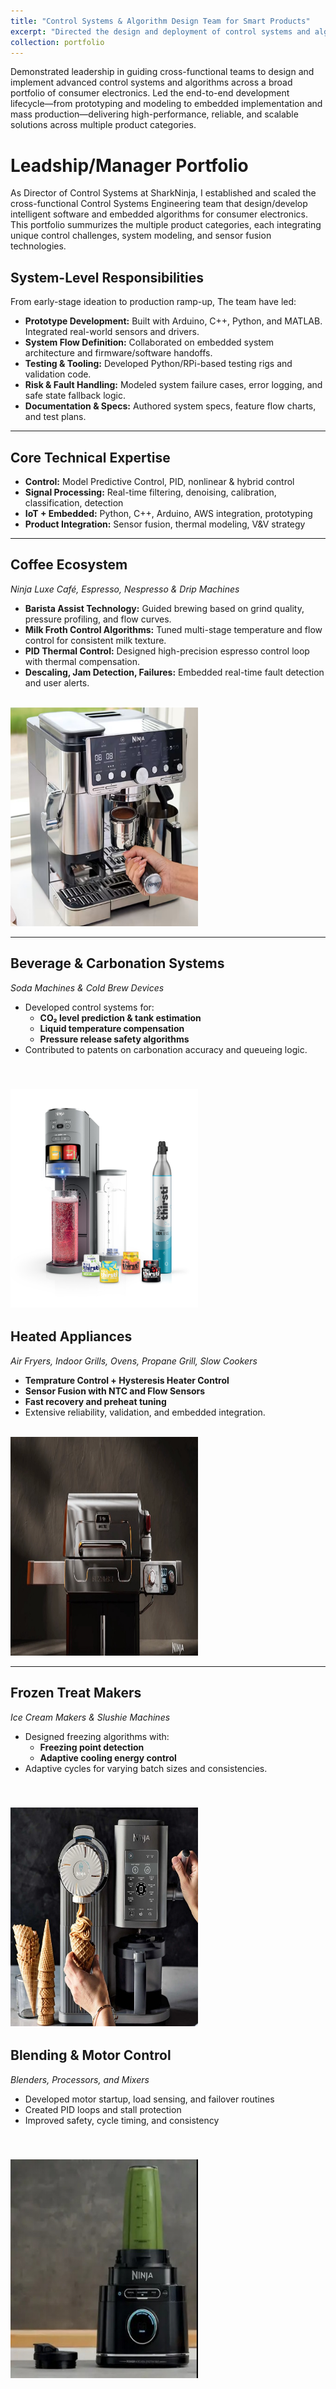 ```yaml
---
title: "Control Systems & Algorithm Design Team for Smart Products"
excerpt: "Directed the design and deployment of control systems and algorithms across a diverse range of SharkNinja appliances, including coffee systems, beverage carbonation platforms, thermal cooking products, frozen treat makers, and high-speed blenders. Oversaw system architecture, algorithm development, and production integration to enable intelligent, consistent, and user-centric product performance.<br/><img src='/images/portfolio_grid.png' width='550' height='600'>"
collection: portfolio
---
```


Demonstrated leadership in guiding cross-functional teams to design and implement advanced control systems and algorithms across a broad portfolio of consumer electronics. Led the end-to-end development lifecycle—from prototyping and modeling to embedded implementation and mass production—delivering high-performance, reliable, and scalable solutions across multiple product categories.

Leadship/Manager Portfolio
==================

As Director of Control Systems at SharkNinja, I established and scaled the cross-functional Control Systems Engineering team that design/develop intelligent software and embedded algorithms for consumer electronics. This portfolio summurizes the multiple product categories, each integrating unique control challenges, system modeling, and sensor fusion technologies.

## System-Level Responsibilities

From early-stage ideation to production ramp-up, The team have led:

- **Prototype Development:** Built with Arduino, C++, Python, and MATLAB. Integrated real-world sensors and drivers.
- **System Flow Definition:** Collaborated on embedded system architecture and firmware/software handoffs.
- **Testing & Tooling:** Developed Python/RPi-based testing rigs and validation code.
- **Risk & Fault Handling:** Modeled system failure cases, error logging, and safe state fallback logic.
- **Documentation & Specs:** Authored system specs, feature flow charts, and test plans.

---

## Core Technical Expertise

- **Control:** Model Predictive Control, PID, nonlinear & hybrid control
- **Signal Processing:** Real-time filtering, denoising, calibration, classification, detection
- **IoT + Embedded:** Python, C++, Arduino, AWS integration, prototyping
- **Product Integration:** Sensor fusion, thermal modeling, V&V strategy

---

## Coffee Ecosystem  
*Ninja Luxe Café, Espresso, Nespresso & Drip Machines*

- **Barista Assist Technology:** Guided brewing based on grind quality, pressure profiling, and flow curves.
- **Milk Froth Control Algorithms:** Tuned multi-stage temperature and flow control for consistent milk texture.
- **PID Thermal Control:** Designed high-precision espresso control loop with thermal compensation.
- **Descaling, Jam Detection, Failures:** Embedded real-time fault detection and user alerts.

<br/><img src='/images/ninja_espresso.jpg' width='300' height='350'>


---

## Beverage & Carbonation Systems  
*Soda Machines & Cold Brew Devices*

- Developed control systems for:
  - **CO₂ level prediction & tank estimation**
  - **Liquid temperature compensation**
  - **Pressure release safety algorithms**
- Contributed to patents on carbonation accuracy and queueing logic.

<br/><img src='/images/ninja_soda.jpg' width='300' height='350'>
---

## Heated Appliances  
*Air Fryers, Indoor Grills, Ovens, Propane Grill, Slow Cookers*

- **Temprature Control + Hysteresis Heater Control**
- **Sensor Fusion with NTC and Flow Sensors**
- **Fast recovery and preheat tuning**
- Extensive reliability, validation, and embedded integration.

<br/><img src='/images/ninja_grill.jpg' width='300' height='350'>

---

## Frozen Treat Makers  
*Ice Cream Makers & Slushie Machines*

- Designed freezing algorithms with:
  - **Freezing point detection**
  - **Adaptive cooling energy control**
- Adaptive cycles for varying batch sizes and consistencies.

<br/><img src='/images/ninja_icecream.jpg' width='300' height='350'>
---

## Blending & Motor Control  
*Blenders, Processors, and Mixers*

- Developed motor startup, load sensing, and failover routines
- Created PID loops and stall protection
- Improved safety, cycle timing, and consistency

<br/><img src='/images/ninja_blender1.jpg' width='300' height='350'>
---



